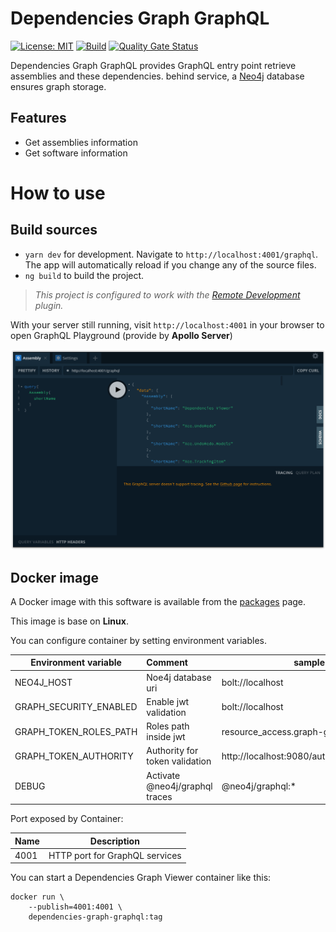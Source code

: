 # Dependencies Graph GraphQL

[![License: MIT](https://img.shields.io/badge/License-MIT-yellow.svg)](/LICENSE)
[![Build][github-actions-badge]][github-actions]
[![Quality Gate Status][sonar-project-badge]][sonar-project]

Dependencies Graph GraphQL provides GraphQL entry point retrieve assemblies and these dependencies. behind service, a [Neo4j][neo4j-url] database ensures graph storage.

## Features

* Get assemblies information
* Get software information

# How to use

## Build sources
- `yarn dev` for development. Navigate to `http://localhost:4001/graphql`. The app will automatically reload if you change any of the source files.
- `ng build` to build the project.

> *This project is configured to work with the [Remote Development][remote-development-plugin-url] plugin.*

With your server still running, visit `http://localhost:4001` in your browser to open GraphQL Playground (provide by **Apollo Server**)

<img src="doc/images/graphql-playground.png"/>

## Docker image

A Docker image with this software is available from the [packages][github-package] page.

This image is base on **Linux**. 

You can configure container by setting environment variables.

| Environment variable     |          Comment           |   sample value     |
|------------------------- | :--------------------------|-------------------- |
| NEO4J_HOST               | Noe4j database uri         | bolt://localhost    |
| GRAPH_SECURITY_ENABLED   | Enable jwt validation      | bolt://localhost    |
| GRAPH_TOKEN_ROLES_PATH   | Roles path inside jwt        | resource_access.graph-graphql.roles    |
| GRAPH_TOKEN_AUTHORITY    | Authority for token validation | http://localhost:9080/auth/realms/dependencies    |
| DEBUG                    | Activate @neo4j/graphql traces | @neo4j/graphql:*    |

Port exposed by Container:

|        Name        |       Description                |
| -------------------|--------------------------------- |
| 4001               | HTTP port for GraphQL services   |

You can start a Dependencies Graph Viewer container like this:

```
docker run \
    --publish=4001:4001 \
    dependencies-graph-graphql:tag
```

[github-actions]:                   https://github.com/xclemence/Dependencies-graph-graphql/actions
[github-actions-badge]:             https://github.com/xclemence/dependencies-graph-graphql/workflows/Node.js%20CI/badge.svg?branch=master

[sonar-project]:                    https://sonarcloud.io/dashboard?id=xclemence_dependencies-graph-graphql
[sonar-project-badge]:              https://sonarcloud.io/api/project_badges/measure?project=xclemence_dependencies-graph-graphql&metric=alert_status

[neo4j-url]:                        https://neo4j.com/
[remote-development-plugin-url]:    https://marketplace.visualstudio.com/items?itemName=ms-vscode-remote.vscode-remote-extensionpack 

[github-package]:                   https://github.com/xclemence/dependencies-graph-services/packages
